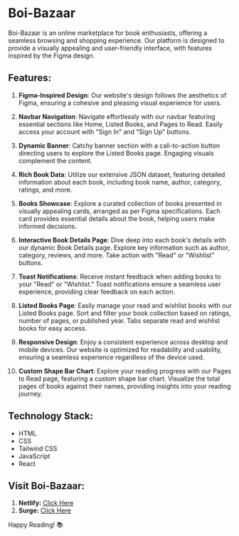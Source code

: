 # Boi-Bazaar

Boi-Bazaar is an online marketplace for book enthusiasts, offering a seamless browsing and shopping experience. Our platform is designed to provide a visually appealing and user-friendly interface, with features inspired by the Figma design.

## Features:

1. **Figma-Inspired Design**: Our website's design follows the aesthetics of Figma, ensuring a cohesive and pleasing visual experience for users.

2. **Navbar Navigation**: Navigate effortlessly with our navbar featuring essential sections like Home, Listed Books, and Pages to Read. Easily access your account with "Sign In" and "Sign Up" buttons.

3. **Dynamic Banner**: Catchy banner section with a call-to-action button directing users to explore the Listed Books page. Engaging visuals complement the content.

4. **Rich Book Data**: Utilize our extensive JSON dataset, featuring detailed information about each book, including book name, author, category, ratings, and more.

5. **Books Showcase**: Explore a curated collection of books presented in visually appealing cards, arranged as per Figma specifications. Each card provides essential details about the book, helping users make informed decisions.

6. **Interactive Book Details Page**: Dive deep into each book's details with our dynamic Book Details page. Explore key information such as author, category, reviews, and more. Take action with "Read" or "Wishlist" buttons.

7. **Toast Notifications**: Receive instant feedback when adding books to your "Read" or "Wishlist." Toast notifications ensure a seamless user experience, providing clear feedback on each action.

8. **Listed Books Page**: Easily manage your read and wishlist books with our Listed Books page. Sort and filter your book collection based on ratings, number of pages, or published year. Tabs separate read and wishlist books for easy access.

9. **Responsive Design**: Enjoy a consistent experience across desktop and mobile devices. Our website is optimized for readability and usability, ensuring a seamless experience regardless of the device used.

10. **Custom Shape Bar Chart**: Explore your reading progress with our Pages to Read page, featuring a custom shape bar chart. Visualize the total pages of books against their names, providing insights into your reading journey.

## Technology Stack:

- HTML
- CSS
- Tailwind CSS
- JavaScript
- React

## Visit Boi-Bazaar:
1. **Netlify:** [Click Here](https://boi-bazaar.netlify.app/)
2. **Surge:** [Click Here](https://boi-bazaar.netlify.app/)

Happy Reading! 📚
